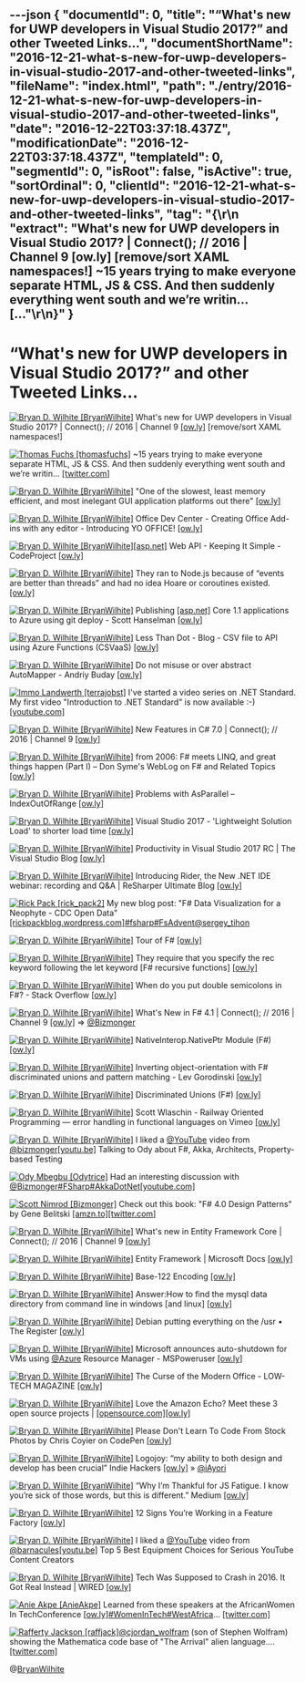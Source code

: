 ---json
{
  "documentId": 0,
  "title": "“What's new for UWP developers in Visual Studio 2017?” and other Tweeted Links…",
  "documentShortName": "2016-12-21-what-s-new-for-uwp-developers-in-visual-studio-2017-and-other-tweeted-links",
  "fileName": "index.html",
  "path": "./entry/2016-12-21-what-s-new-for-uwp-developers-in-visual-studio-2017-and-other-tweeted-links",
  "date": "2016-12-22T03:37:18.437Z",
  "modificationDate": "2016-12-22T03:37:18.437Z",
  "templateId": 0,
  "segmentId": 0,
  "isRoot": false,
  "isActive": true,
  "sortOrdinal": 0,
  "clientId": "2016-12-21-what-s-new-for-uwp-developers-in-visual-studio-2017-and-other-tweeted-links",
  "tag": "{\r\n  \"extract\": \"What's new for UWP developers in Visual Studio 2017? | Connect(); // 2016 | Channel 9 [ow.ly] [remove/sort XAML namespaces!]        ~15 years trying to make everyone separate HTML, JS & CSS. And then suddenly everything went south and we’re writin… [...\"\r\n}"
}
---

# “What's new for UWP developers in Visual Studio 2017?” and other Tweeted Links…

[<img alt="Bryan D. Wilhite [BryanWilhite]" src="https://songhay.blob.core.windows.net/shared-social-twitter/BryanWilhite.jpeg">](http://songhayblog.azurewebsites.net/ "Bryan D. Wilhite [BryanWilhite]") What's new for UWP developers in Visual Studio 2017? | Connect(); // 2016 | Channel 9 [[ow.ly]](https://channel9.msdn.com/Events/Connect/2016/110) [remove/sort XAML namespaces!]

[<img alt="Thomas Fuchs [thomasfuchs]" src="https://songhay.blob.core.windows.net/shared-social-twitter/thomasfuchs.jpg">](http://mir.aculo.us/ "Thomas Fuchs [thomasfuchs]") ~15 years trying to make everyone separate HTML, JS & CSS. And then suddenly everything went south and we’re writin… [[twitter.com]](https://twitter.com/i/web/status/810885087214637057)

[<img alt="Bryan D. Wilhite [BryanWilhite]" src="https://songhay.blob.core.windows.net/shared-social-twitter/BryanWilhite.jpeg">](http://songhayblog.azurewebsites.net/ "Bryan D. Wilhite [BryanWilhite]") "One of the slowest, least memory efficient, and most inelegant GUI application platforms out there" [[ow.ly]](http://sircmpwn.github.io/2016/11/24/Electron-considered-harmful.html)

[<img alt="Bryan D. Wilhite [BryanWilhite]" src="https://songhay.blob.core.windows.net/shared-social-twitter/BryanWilhite.jpeg">](http://songhayblog.azurewebsites.net/ "Bryan D. Wilhite [BryanWilhite]") Office Dev Center - Creating Office Add-ins with any editor - Introducing YO OFFICE! [[ow.ly]](https://developer.microsoft.com/en-us/office/blogs/creating-office-add-ins-with-any-editor-introducing-yo-office/)

[<img alt="Bryan D. Wilhite [BryanWilhite]" src="https://songhay.blob.core.windows.net/shared-social-twitter/BryanWilhite.jpeg">](http://songhayblog.azurewebsites.net/ "Bryan D. Wilhite [BryanWilhite]")[[asp.net]](http://ASP.NET) Web API - Keeping It Simple - CodeProject [[ow.ly]](https://www.codeproject.com/Articles/1157685/ASP-NET-Web-API-Keeping-It-Simple)

[<img alt="Bryan D. Wilhite [BryanWilhite]" src="https://songhay.blob.core.windows.net/shared-social-twitter/BryanWilhite.jpeg">](http://songhayblog.azurewebsites.net/ "Bryan D. Wilhite [BryanWilhite]") They ran to Node.js because of “events are better than threads” and had no idea Hoare or coroutines existed. [[ow.ly]](http://ow.ly/JapM306vDNb)

[<img alt="Bryan D. Wilhite [BryanWilhite]" src="https://songhay.blob.core.windows.net/shared-social-twitter/BryanWilhite.jpeg">](http://songhayblog.azurewebsites.net/ "Bryan D. Wilhite [BryanWilhite]") Publishing [[asp.net]](http://ASP.NET) Core 1.1 applications to Azure using git deploy - Scott Hanselman [[ow.ly]](https://www.hanselman.com/blog/PublishingASPNETCore11ApplicationsToAzureUsingGitDeploy.aspx)

[<img alt="Bryan D. Wilhite [BryanWilhite]" src="https://songhay.blob.core.windows.net/shared-social-twitter/BryanWilhite.jpeg">](http://songhayblog.azurewebsites.net/ "Bryan D. Wilhite [BryanWilhite]") Less Than Dot - Blog - CSV file to API using Azure Functions (CSVaaS) [[ow.ly]](http://blogs.lessthandot.com/index.php/enterprisedev/cloud/azure/csv-file-to-api-using-azure-functions-csvaas/)

[<img alt="Bryan D. Wilhite [BryanWilhite]" src="https://songhay.blob.core.windows.net/shared-social-twitter/BryanWilhite.jpeg">](http://songhayblog.azurewebsites.net/ "Bryan D. Wilhite [BryanWilhite]") Do not misuse or over abstract AutoMapper - Andriy Buday [[ow.ly]](http://ow.ly/m5m9306CqN2)

[<img alt="Immo Landwerth [terrajobst]" src="https://songhay.blob.core.windows.net/shared-social-twitter/terrajobst.jpg">](http://immo.landwerth.net/ "Immo Landwerth [terrajobst]") I've started a video series on .NET Standard. My first video "Introduction to .NET Standard" is now available :-) [[youtube.com]](https://www.youtube.com/watch?v=YI4MurjfMn8&index=1&list=PLRAdsfhKI4OWx321A_pr-7HhRNk7wOLLY)

[<img alt="Bryan D. Wilhite [BryanWilhite]" src="https://songhay.blob.core.windows.net/shared-social-twitter/BryanWilhite.jpeg">](http://songhayblog.azurewebsites.net/ "Bryan D. Wilhite [BryanWilhite]") New Features in C# 7.0 | Connect(); // 2016 | Channel 9 [[ow.ly]](https://channel9.msdn.com/Events/Connect/2016/105)

[<img alt="Bryan D. Wilhite [BryanWilhite]" src="https://songhay.blob.core.windows.net/shared-social-twitter/BryanWilhite.jpeg">](http://songhayblog.azurewebsites.net/ "Bryan D. Wilhite [BryanWilhite]") from 2006: F# meets LINQ, and great things happen (Part I) – Don Syme's WebLog on F# and Related Topics [[ow.ly]](https://blogs.msdn.microsoft.com/dsyme/2006/01/26/f-meets-linq-and-great-things-happen-part-i/)

[<img alt="Bryan D. Wilhite [BryanWilhite]" src="https://songhay.blob.core.windows.net/shared-social-twitter/BryanWilhite.jpeg">](http://songhayblog.azurewebsites.net/ "Bryan D. Wilhite [BryanWilhite]") Problems with AsParallel – IndexOutOfRange [[ow.ly]](https://indexoutofrange.com/Problems_with_AsParallel/)

[<img alt="Bryan D. Wilhite [BryanWilhite]" src="https://songhay.blob.core.windows.net/shared-social-twitter/BryanWilhite.jpeg">](http://songhayblog.azurewebsites.net/ "Bryan D. Wilhite [BryanWilhite]") Visual Studio 2017 - 'Lightweight Solution Load' to shorter load time [[ow.ly]](https://www.kunal-chowdhury.com/2016/11/visual-studio-2017-lightweight-solution-load.html#oFe4v96F2zyCDx3P.97)

[<img alt="Bryan D. Wilhite [BryanWilhite]" src="https://songhay.blob.core.windows.net/shared-social-twitter/BryanWilhite.jpeg">](http://songhayblog.azurewebsites.net/ "Bryan D. Wilhite [BryanWilhite]") Productivity in Visual Studio 2017 RC | The Visual Studio Blog [[ow.ly]](https://devblogs.microsoft.com/visualstudio/productivity-in-visual-studio-2017-rc/)

[<img alt="Bryan D. Wilhite [BryanWilhite]" src="https://songhay.blob.core.windows.net/shared-social-twitter/BryanWilhite.jpeg">](http://songhayblog.azurewebsites.net/ "Bryan D. Wilhite [BryanWilhite]") Introducing Rider, the New .NET IDE webinar: recording and Q&A | ReSharper Ultimate Blog [[ow.ly]](https://blog.jetbrains.com/dotnet/2016/11/28/introducing-rider-the-new-net-ide-webinar-recording-and-qa/)

[<img alt="Rick Pack [rick_pack2]" src="https://songhay.blob.core.windows.net/shared-social-twitter/rick_pack2.jpg">](http://rickpackblog.wordpress.com/ "Rick Pack [rick_pack2]") My new blog post: "F# Data Visualization for a Neophyte - CDC Open Data" [[rickpackblog.wordpress.com]](https://rickpackblog.wordpress.com/2016/11/27/f-data-visualization-for-a-neophyte-cdc-open-data/)[#fsharp](http://twitter.com/search?q=%23fsharp)[#FsAdvent](http://twitter.com/search?q=%23FsAdvent)[@sergey_tihon](http://twitter.com/sergey_tihon)

[<img alt="Bryan D. Wilhite [BryanWilhite]" src="https://songhay.blob.core.windows.net/shared-social-twitter/BryanWilhite.jpeg">](http://songhayblog.azurewebsites.net/ "Bryan D. Wilhite [BryanWilhite]") Tour of F# [[ow.ly]](https://docs.microsoft.com/en-us/dotnet/fsharp/tour)

[<img alt="Bryan D. Wilhite [BryanWilhite]" src="https://songhay.blob.core.windows.net/shared-social-twitter/BryanWilhite.jpeg">](http://songhayblog.azurewebsites.net/ "Bryan D. Wilhite [BryanWilhite]") They require that you specify the rec keyword following the let keyword [F# recursive functions] [[ow.ly]](https://docs.microsoft.com/en-us/dotnet/fsharp/language-reference/functions/index)

[<img alt="Bryan D. Wilhite [BryanWilhite]" src="https://songhay.blob.core.windows.net/shared-social-twitter/BryanWilhite.jpeg">](http://songhayblog.azurewebsites.net/ "Bryan D. Wilhite [BryanWilhite]") When do you put double semicolons in F#? - Stack Overflow [[ow.ly]](https://stackoverflow.com/questions/2669299/when-do-you-put-double-semicolons-in-f)

[<img alt="Bryan D. Wilhite [BryanWilhite]" src="https://songhay.blob.core.windows.net/shared-social-twitter/BryanWilhite.jpeg">](http://songhayblog.azurewebsites.net/ "Bryan D. Wilhite [BryanWilhite]") What's New in F# 4.1 | Connect(); // 2016 | Channel 9 [[ow.ly]](https://channel9.msdn.com/Events/Connect/2016/118) => [@Bizmonger](http://twitter.com/Bizmonger)

[<img alt="Bryan D. Wilhite [BryanWilhite]" src="https://songhay.blob.core.windows.net/shared-social-twitter/BryanWilhite.jpeg">](http://songhayblog.azurewebsites.net/ "Bryan D. Wilhite [BryanWilhite]") NativeInterop.NativePtr Module (F#) [[ow.ly]](https://msdn.microsoft.com/en-us/visualfsharpdocs/conceptual/nativeinterop.nativeptr-module-%5Bfsharp%5D)

[<img alt="Bryan D. Wilhite [BryanWilhite]" src="https://songhay.blob.core.windows.net/shared-social-twitter/BryanWilhite.jpeg">](http://songhayblog.azurewebsites.net/ "Bryan D. Wilhite [BryanWilhite]") Inverting object-orientation with F# discriminated unions and pattern matching - Lev Gorodinski [[ow.ly]](http://gorodinski.com/blog/2013/01/21/inverting-object-orientation-with-fsharp-discriminated-unions-and-pattern-matching/)

[<img alt="Bryan D. Wilhite [BryanWilhite]" src="https://songhay.blob.core.windows.net/shared-social-twitter/BryanWilhite.jpeg">](http://songhayblog.azurewebsites.net/ "Bryan D. Wilhite [BryanWilhite]") Discriminated Unions (F#) [[ow.ly]](https://docs.microsoft.com/en-us/dotnet/fsharp/language-reference/discriminated-unions)

[<img alt="Bryan D. Wilhite [BryanWilhite]" src="https://songhay.blob.core.windows.net/shared-social-twitter/BryanWilhite.jpeg">](http://songhayblog.azurewebsites.net/ "Bryan D. Wilhite [BryanWilhite]") Scott Wlaschin - Railway Oriented Programming — error handling in functional languages on Vimeo [[ow.ly]](https://vimeo.com/97344498)

[<img alt="Bryan D. Wilhite [BryanWilhite]" src="https://songhay.blob.core.windows.net/shared-social-twitter/BryanWilhite.jpeg">](http://songhayblog.azurewebsites.net/ "Bryan D. Wilhite [BryanWilhite]") I liked a [@YouTube](http://twitter.com/YouTube) video from [@bizmonger](http://twitter.com/bizmonger)[[youtu.be]](http://youtu.be/URC_oh7GTq8?a) Talking to Ody about F#, Akka, Architects, Property-based Testing

[<img alt="Ody Mbegbu [Odytrice]" src="https://songhay.blob.core.windows.net/shared-social-twitter/Odytrice.jpg">](https://medium.com/@odytrice "Ody Mbegbu [Odytrice]") Had an interesting discussion with [@Bizmonger](http://twitter.com/Bizmonger)[#FSharp](http://twitter.com/search?q=%23FSharp)[#AkkaDotNet](http://twitter.com/search?q=%23AkkaDotNet)[[youtube.com]](https://www.youtube.com/watch?v=URC_oh7GTq8)

[<img alt="Scott Nimrod [Bizmonger]" src="https://songhay.blob.core.windows.net/shared-social-twitter/Bizmonger.jpg">](http://bizmonger.wordpress.com/ "Scott Nimrod [Bizmonger]") Check out this book: "F# 4.0 Design Patterns" by Gene Belitski [[amzn.to]](http://amzn.to/2hASKrt)[[twitter.com]](https://twitter.com/Bizmonger/status/808014626655010817/photo/1)

[<img alt="Bryan D. Wilhite [BryanWilhite]" src="https://songhay.blob.core.windows.net/shared-social-twitter/BryanWilhite.jpeg">](http://songhayblog.azurewebsites.net/ "Bryan D. Wilhite [BryanWilhite]") What's new in Entity Framework Core | Connect(); // 2016 | Channel 9 [[ow.ly]](https://channel9.msdn.com/Events/Connect/2016/116)

[<img alt="Bryan D. Wilhite [BryanWilhite]" src="https://songhay.blob.core.windows.net/shared-social-twitter/BryanWilhite.jpeg">](http://songhayblog.azurewebsites.net/ "Bryan D. Wilhite [BryanWilhite]") Entity Framework | Microsoft Docs [[ow.ly]](https://docs.microsoft.com/en-us/ef/)

[<img alt="Bryan D. Wilhite [BryanWilhite]" src="https://songhay.blob.core.windows.net/shared-social-twitter/BryanWilhite.jpeg">](http://songhayblog.azurewebsites.net/ "Bryan D. Wilhite [BryanWilhite]") Base-122 Encoding [[ow.ly]](http://blog.kevinalbs.com/base122)

[<img alt="Bryan D. Wilhite [BryanWilhite]" src="https://songhay.blob.core.windows.net/shared-social-twitter/BryanWilhite.jpeg">](http://songhayblog.azurewebsites.net/ "Bryan D. Wilhite [BryanWilhite]") Answer:How to find the mysql data directory from command line in windows [and linux] [[ow.ly]](https://stackoverflow.com/questions/17968287/how-to-find-the-mysql-data-directory-from-command-line-in-windows/17968424?stw=2#17968424)

[<img alt="Bryan D. Wilhite [BryanWilhite]" src="https://songhay.blob.core.windows.net/shared-social-twitter/BryanWilhite.jpeg">](http://songhayblog.azurewebsites.net/ "Bryan D. Wilhite [BryanWilhite]") Debian putting everything on the /usr • The Register [[ow.ly]](https://www.theregister.co.uk/2016/11/24/debian_testing_merged_codeusrcode/)

[<img alt="Bryan D. Wilhite [BryanWilhite]" src="https://songhay.blob.core.windows.net/shared-social-twitter/BryanWilhite.jpeg">](http://songhayblog.azurewebsites.net/ "Bryan D. Wilhite [BryanWilhite]") Microsoft announces auto-shutdown for VMs using [@Azure](http://twitter.com/Azure) Resource Manager - MSPoweruser [[ow.ly]](https://mspoweruser.com/microsoft-announces-auto-shutdown-vms-using-azure-resource-manager/)

[<img alt="Bryan D. Wilhite [BryanWilhite]" src="https://songhay.blob.core.windows.net/shared-social-twitter/BryanWilhite.jpeg">](http://songhayblog.azurewebsites.net/ "Bryan D. Wilhite [BryanWilhite]") The Curse of the Modern Office - LOW-TECH MAGAZINE [[ow.ly]](https://www.lowtechmagazine.com/2016/11/the-curse-of-the-modern-office.html)

[<img alt="Bryan D. Wilhite [BryanWilhite]" src="https://songhay.blob.core.windows.net/shared-social-twitter/BryanWilhite.jpeg">](http://songhayblog.azurewebsites.net/ "Bryan D. Wilhite [BryanWilhite]") Love the Amazon Echo? Meet these 3 open source projects | [[opensource.com]](http://Opensource.com)[[ow.ly]](https://opensource.com/article/16/11/open-source-amazon-echo-projects)

[<img alt="Bryan D. Wilhite [BryanWilhite]" src="https://songhay.blob.core.windows.net/shared-social-twitter/BryanWilhite.jpeg">](http://songhayblog.azurewebsites.net/ "Bryan D. Wilhite [BryanWilhite]") Please Don't Learn To Code From Stock Photos by Chris Coyier on CodePen [[ow.ly]](http://codepen.io/chriscoyier/post/code-in-stock-photos)

[<img alt="Bryan D. Wilhite [BryanWilhite]" src="https://songhay.blob.core.windows.net/shared-social-twitter/BryanWilhite.jpeg">](http://songhayblog.azurewebsites.net/ "Bryan D. Wilhite [BryanWilhite]") Logojoy: “my ability to both design and develop has been crucial” Indie Hackers [[ow.ly]](https://www.indiehackers.com/businesses/logojoy) » [@iAyori](http://twitter.com/iAyori)

[<img alt="Bryan D. Wilhite [BryanWilhite]" src="https://songhay.blob.core.windows.net/shared-social-twitter/BryanWilhite.jpeg">](http://songhayblog.azurewebsites.net/ "Bryan D. Wilhite [BryanWilhite]") “Why I’m Thankful for JS Fatigue. I know you’re sick of those words, but this is different.” Medium [[ow.ly]](https://medium.com/javascript-scene/why-im-thankful-for-js-fatigue-i-know-you-re-sick-of-those-words-but-this-is-different-296fae0c888f#.e06ha8paa)

[<img alt="Bryan D. Wilhite [BryanWilhite]" src="https://songhay.blob.core.windows.net/shared-social-twitter/BryanWilhite.jpeg">](http://songhayblog.azurewebsites.net/ "Bryan D. Wilhite [BryanWilhite]") 12 Signs You’re Working in a Feature Factory [[ow.ly]](https://hackernoon.com/12-signs-youre-working-in-a-feature-factory-44a5b938d6a2#.muzxj3xpi)

[<img alt="Bryan D. Wilhite [BryanWilhite]" src="https://songhay.blob.core.windows.net/shared-social-twitter/BryanWilhite.jpeg">](http://songhayblog.azurewebsites.net/ "Bryan D. Wilhite [BryanWilhite]") I liked a [@YouTube](http://twitter.com/YouTube) video from [@barnacules](http://twitter.com/barnacules)[[youtu.be]](http://youtu.be/beSVJWS0F6g?a) Top 5 Best Equipment Choices for Serious YouTube Content Creators

[<img alt="Bryan D. Wilhite [BryanWilhite]" src="https://songhay.blob.core.windows.net/shared-social-twitter/BryanWilhite.jpeg">](http://songhayblog.azurewebsites.net/ "Bryan D. Wilhite [BryanWilhite]") Tech Was Supposed to Crash in 2016. It Got Real Instead | WIRED [[ow.ly]](https://www.wired.com/2016/11/tech-supposed-crash-2016-got-real-instead/)

[<img alt="Anie Akpe [AnieAkpe]" src="https://songhay.blob.core.windows.net/shared-social-twitter/AnieAkpe.jpg">](http://about.me/anieakpe "Anie Akpe [AnieAkpe]") Learned from these speakers at the AfricanWomen In TechConference [[ow.ly]](https://www.eventbrite.com/e/african-women-in-tech-west-africa-conference-awitghana-tickets-27020233245)[#WomenInTech](http://twitter.com/search?q=%23WomenInTech)[#WestAfrica](http://twitter.com/search?q=%23WestAfrica)… [[twitter.com]](https://twitter.com/i/web/status/807789591746973696)

[<img alt="Rafferty Jackson [raffjack]" src="https://songhay.blob.core.windows.net/shared-social-twitter/raffjack.jpeg">](http://jack.industries/ "Rafferty Jackson [raffjack]")[@cjordan_wolfram](http://twitter.com/cjordan_wolfram) (son of Stephen Wolfram) showing the Mathematica code base of "The Arrival" alien language.… [[twitter.com]](https://twitter.com/i/web/status/807796670943481856)

@[BryanWilhite](https://twitter.com/BryanWilhite)

